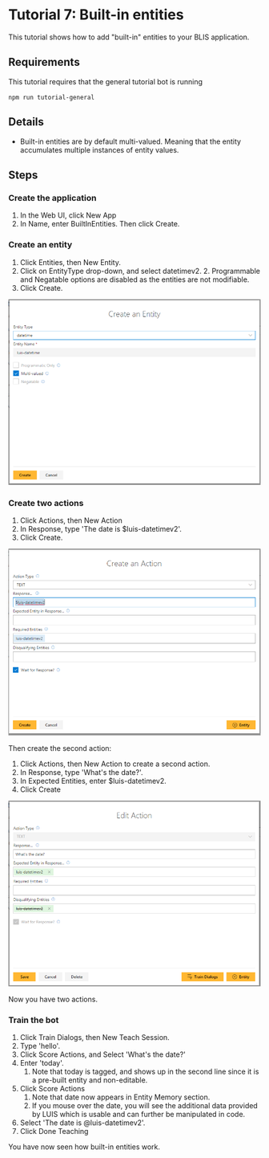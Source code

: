 # Tutorial 7: Built-in entities
This tutorial shows how to add "built-in" entities to your BLIS application.

## Requirements
This tutorial requires that the general tutorial bot is running

	npm run tutorial-general

## Details

- Built-in entities are by default multi-valued. Meaning that the entity accumulates multiple instances of entity values.

## Steps

### Create the application

1. In the Web UI, click New App
2. In Name, enter BuiltInEntities. Then click Create.

### Create an entity

1. Click Entities, then New Entity.
2. Click on EntityType drop-down, and select datetimev2.
	2. Programmable and Negatable options are disabled as the entities are not modifiable.
3. Click Create.

![](images/tutorial7_entities.PNG)

### Create two actions

1. Click Actions, then New Action
2. In Response, type 'The date is $luis-datetimev2'.
3. Click Create.

![](images/tutorial7_actions.PNG)

Then create the second action:

1. Click Actions, then New Action to create a second action.
3. In Response, type 'What's the date?'.
4. In Expected Entities, enter $luis-datetimev2.
4. Click Create

![](images/tutorial7_actions2.PNG)

Now you have two actions.

### Train the bot

1. Click Train Dialogs, then New Teach Session.
2. Type 'hello'.
3. Click Score Actions, and Select 'What's the date?'
2. Enter 'today'. 
	1. Note that today is tagged, and shows up in the second line since it is a pre-built entity and non-editable.
5. Click Score Actions
	1. Note that date now appears in Entity Memory section. 
	2. If you mouse over the date, you will see the additional data provided by LUIS which is usable and can further be manipulated in code. 
6. Select 'The date is @luis-datetimev2'.
7. Click Done Teaching

You have now seen how built-in entities work.
